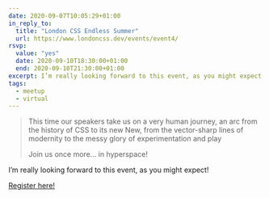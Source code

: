 ```yaml
---
date: 2020-09-07T10:05:29+01:00
in_reply_to:
  title: "London CSS Endless Summer"
  url: https://www.londoncss.dev/events/event4/
rsvp:
  value: "yes"
  date: 2020-09-10T18:30:00+01:00
  end: 2020-09-10T21:30:00+01:00
excerpt: I’m really looking forward to this event, as you might expect!
tags:
  - meetup
  - virtual
---
```


> This time our speakers take us on a very human journey, an arc from the history of CSS to its new New, from the vector-sharp lines of modernity to the messy glory of experimentation and play
>
> Join us once more… in hyperspace!

I’m really looking forward to this event, as you might expect!

[Register here!](https://live.remo.co/e/london-css-endless-summer/register)
